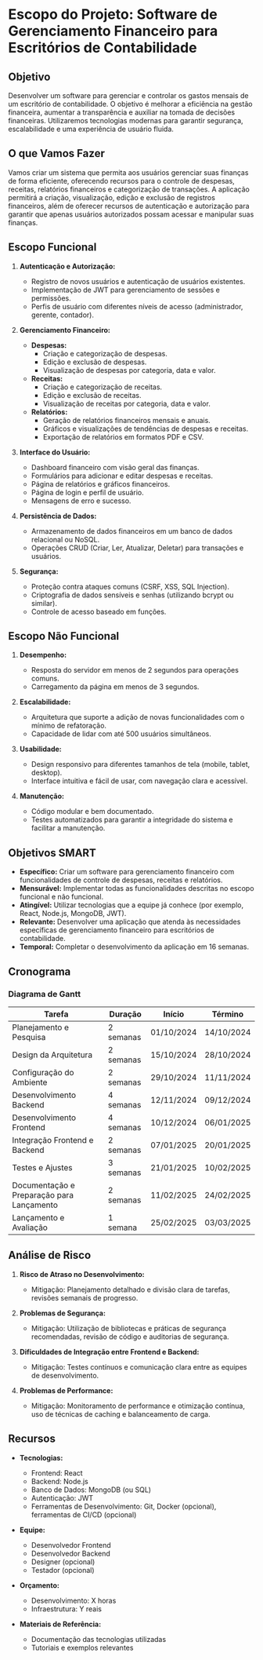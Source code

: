 # Escopo do Projeto: Software de Gerenciamento Financeiro para Escritórios de Contabilidade

## Objetivo

Desenvolver um software para gerenciar e controlar os gastos mensais de um escritório de contabilidade. O objetivo é melhorar a eficiência na gestão financeira, aumentar a transparência e auxiliar na tomada de decisões financeiras. Utilizaremos tecnologias modernas para garantir segurança, escalabilidade e uma experiência de usuário fluida.

## O que Vamos Fazer

Vamos criar um sistema que permita aos usuários gerenciar suas finanças de forma eficiente, oferecendo recursos para o controle de despesas, receitas, relatórios financeiros e categorização de transações. A aplicação permitirá a criação, visualização, edição e exclusão de registros financeiros, além de oferecer recursos de autenticação e autorização para garantir que apenas usuários autorizados possam acessar e manipular suas finanças.

## Escopo Funcional

1. **Autenticação e Autorização:**
   - Registro de novos usuários e autenticação de usuários existentes.
   - Implementação de JWT para gerenciamento de sessões e permissões.
   - Perfis de usuário com diferentes níveis de acesso (administrador, gerente, contador).

2. **Gerenciamento Financeiro:**
   - **Despesas:**
     - Criação e categorização de despesas.
     - Edição e exclusão de despesas.
     - Visualização de despesas por categoria, data e valor.
   - **Receitas:**
     - Criação e categorização de receitas.
     - Edição e exclusão de receitas.
     - Visualização de receitas por categoria, data e valor.
   - **Relatórios:**
     - Geração de relatórios financeiros mensais e anuais.
     - Gráficos e visualizações de tendências de despesas e receitas.
     - Exportação de relatórios em formatos PDF e CSV.

3. **Interface do Usuário:**
   - Dashboard financeiro com visão geral das finanças.
   - Formulários para adicionar e editar despesas e receitas.
   - Página de relatórios e gráficos financeiros.
   - Página de login e perfil de usuário.
   - Mensagens de erro e sucesso.

4. **Persistência de Dados:**
   - Armazenamento de dados financeiros em um banco de dados relacional ou NoSQL.
   - Operações CRUD (Criar, Ler, Atualizar, Deletar) para transações e usuários.

5. **Segurança:**
   - Proteção contra ataques comuns (CSRF, XSS, SQL Injection).
   - Criptografia de dados sensíveis e senhas (utilizando bcrypt ou similar).
   - Controle de acesso baseado em funções.

## Escopo Não Funcional

1. **Desempenho:**
   - Resposta do servidor em menos de 2 segundos para operações comuns.
   - Carregamento da página em menos de 3 segundos.

2. **Escalabilidade:**
   - Arquitetura que suporte a adição de novas funcionalidades com o mínimo de refatoração.
   - Capacidade de lidar com até 500 usuários simultâneos.

3. **Usabilidade:**
   - Design responsivo para diferentes tamanhos de tela (mobile, tablet, desktop).
   - Interface intuitiva e fácil de usar, com navegação clara e acessível.

4. **Manutenção:**
   - Código modular e bem documentado.
   - Testes automatizados para garantir a integridade do sistema e facilitar a manutenção.

## Objetivos SMART

- **Específico:** Criar um software para gerenciamento financeiro com funcionalidades de controle de despesas, receitas e relatórios.
- **Mensurável:** Implementar todas as funcionalidades descritas no escopo funcional e não funcional.
- **Atingível:** Utilizar tecnologias que a equipe já conhece (por exemplo, React, Node.js, MongoDB, JWT).
- **Relevante:** Desenvolver uma aplicação que atenda às necessidades específicas de gerenciamento financeiro para escritórios de contabilidade.
- **Temporal:** Completar o desenvolvimento da aplicação em 16 semanas.

## Cronograma

### Diagrama de Gantt

| Tarefa                                         | Duração  |    Início   |   Término   |
|------------------------------------------------|----------|-------------|-------------|
| Planejamento e Pesquisa                        | 2 semanas| 01/10/2024  | 14/10/2024  |
| Design da Arquitetura                          | 2 semanas| 15/10/2024  | 28/10/2024  |
| Configuração do Ambiente                       | 2 semanas| 29/10/2024  | 11/11/2024  |
| Desenvolvimento Backend                        | 4 semanas| 12/11/2024  | 09/12/2024  |
| Desenvolvimento Frontend                       | 4 semanas| 10/12/2024  | 06/01/2025  |
| Integração Frontend e Backend                  | 2 semanas| 07/01/2025  | 20/01/2025  |
| Testes e Ajustes                               | 3 semanas| 21/01/2025  | 10/02/2025  |
| Documentação e Preparação para Lançamento      | 2 semanas| 11/02/2025  | 24/02/2025  |
| Lançamento e Avaliação                         | 1 semana | 25/02/2025  | 03/03/2025  |

## Análise de Risco

1. **Risco de Atraso no Desenvolvimento:**
   - Mitigação: Planejamento detalhado e divisão clara de tarefas, revisões semanais de progresso.

2. **Problemas de Segurança:**
   - Mitigação: Utilização de bibliotecas e práticas de segurança recomendadas, revisão de código e auditorias de segurança.

3. **Dificuldades de Integração entre Frontend e Backend:**
   - Mitigação: Testes contínuos e comunicação clara entre as equipes de desenvolvimento.

4. **Problemas de Performance:**
   - Mitigação: Monitoramento de performance e otimização contínua, uso de técnicas de caching e balanceamento de carga.

## Recursos

- **Tecnologias:**
  - Frontend: React
  - Backend: Node.js
  - Banco de Dados: MongoDB (ou SQL)
  - Autenticação: JWT
  - Ferramentas de Desenvolvimento: Git, Docker (opcional), ferramentas de CI/CD (opcional)

- **Equipe:**
  - Desenvolvedor Frontend
  - Desenvolvedor Backend
  - Designer (opcional)
  - Testador (opcional)

- **Orçamento:**
  - Desenvolvimento: X horas
  - Infraestrutura: Y reais

- **Materiais de Referência:**
  - Documentação das tecnologias utilizadas
  - Tutoriais e exemplos relevantes

